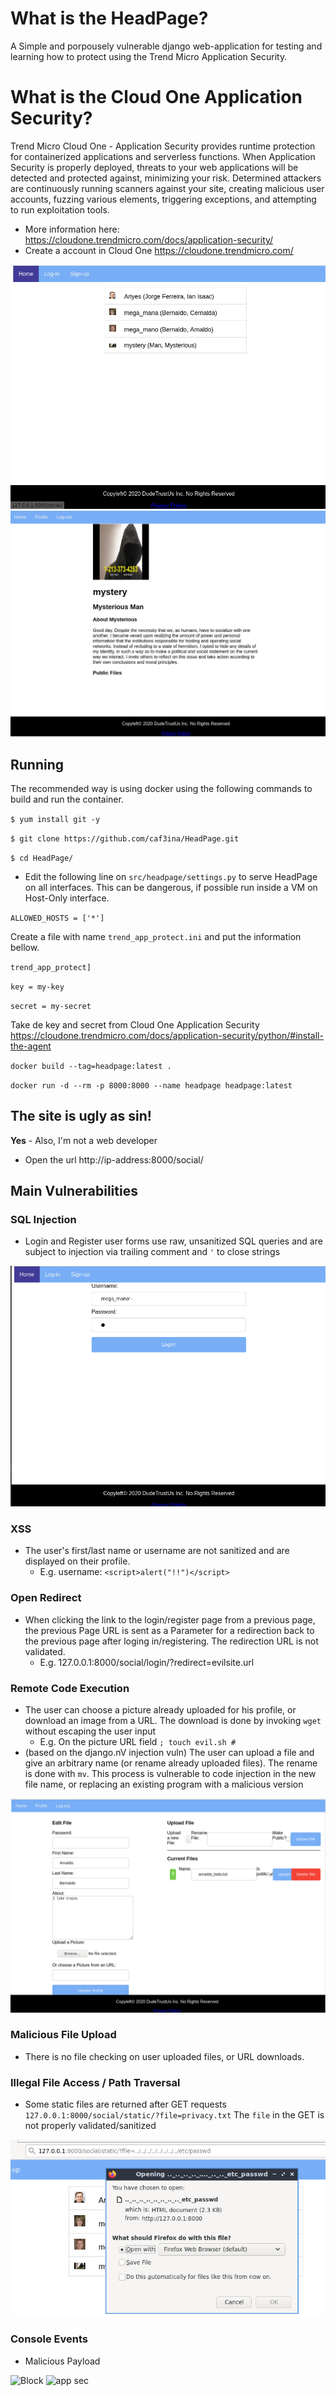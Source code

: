 # What is the HeadPage?

A Simple and porpousely vulnerable django web-application for testing and learning how to protect using the Trend Micro Application Security.

# What is the Cloud One Application Security?

Trend Micro Cloud One - Application Security provides runtime protection for containerized applications and serverless functions. When Application Security is properly deployed, threats to your web applications will be detected and protected against, minimizing your risk. Determined attackers are continuously running scanners against your site, creating malicious user accounts, fuzzing various elements, triggering exceptions, and attempting to run exploitation tools.

* More information here: https://cloudone.trendmicro.com/docs/application-security/
* Create a account in Cloud One https://cloudone.trendmicro.com/

![index](docs/index.png)
![User profile](docs/profile.png)

## Running 
The recommended way is using docker using the following commands to build and run the container.

`$ yum install git -y`

`$ git clone https://github.com/caf3ina/HeadPage.git`

`$ cd HeadPage/`

* Edit the following line on `src/headpage/settings.py` to serve HeadPage on all interfaces. This can be dangerous, if possible run inside a VM on Host-Only interface.

`ALLOWED_HOSTS = ['*']`

Create a file with name `trend_app_protect.ini` and put the information bellow.

`trend_app_protect]`

`key = my-key`

`secret = my-secret`

Take de key and secret from Cloud One Application Security
https://cloudone.trendmicro.com/docs/application-security/python/#install-the-agent

`docker build --tag=headpage:latest .`

`docker run -d --rm -p 8000:8000 --name headpage headpage:latest`

## The site is ugly as sin!
**Yes** - Also, I'm not a web developer
* Open the url http://ip-address:8000/social/

## Main Vulnerabilities

### SQL Injection
* Login and Register user forms use raw, unsanitized SQL queries and are subject to injection via trailing comment and `'` to close strings

![sqli](docs/sqli.png)

### XSS
* The user's first/last name or username are not sanitized and are displayed on their profile.
    * E.g. username: `<script>alert("!!")</script>`

### Open Redirect
* When clicking the link to the login/register page from a previous page, the previous Page URL is sent as a Parameter for a redirection back to the previous page after loging in/registering. The redirection URL is not validated.
    * E.g. 127.0.0.1:8000/social/login/?redirect=evilsite.url

### Remote Code Execution
* The user can choose a picture already uploaded for his profile, or download an image from a URL. The download is done by invoking `wget` without escaping the user input
    * E.g. On the picture URL field `; touch evil.sh #`
* (based on the django.nV injection vuln) The user can upload a file and give an arbitrary name (or rename already uploaded files). The rename is done with `mv`. This process is vulnerable to code injection in the new file name, or replacing an existing program with a malicious version

![edit profile](docs/edit_profile.png)

### Malicious File Upload
* There is no file checking on user uploaded files, or URL downloads.

### Illegal File Access / Path Traversal
* Some static files are returned after GET requests `127.0.0.1:8000/social/static/?file=privacy.txt` The `file` in the GET is not properly validated/sanitized

![/etc/passwd leak](docs/path_traversal.png)

### Console Events

* Malicious Payload

![Block](https://user-images.githubusercontent.com/46326549/92649532-90319580-f2c1-11ea-9081-27214e5afdeb.jpg)
![app sec](https://user-images.githubusercontent.com/46326549/92649758-e3a3e380-f2c1-11ea-8e37-d78dcc0c7c10.jpg)

